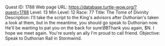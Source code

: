 Quest ID: 1788
Web page URL: https://database.turtle-wow.org/?quest=1788
Level: 13
Min Level: 12
Race: 77
Title: The Tome of Divinity
Description: I'll take the script to the King's advisors after Duthorian's taken a look at them, but in the meantime, you should go speak to Duthorian now. He'll be wanting to pat you on the back for sure!$B$BThank you again, $N. I hope we meet again. You're surely an ally I'm proud to call friend.
Objective: Speak to Duthorian Rall in Stormwind.
